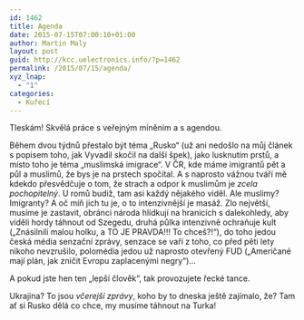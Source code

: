 ```yaml
---
id: 1462
title: Agenda
date: 2015-07-15T07:00:10+01:00
author: Martin Maly
layout: post
guid: http://kcc.uelectronics.info/?p=1462
permalink: /2015/07/15/agenda/
xyz_lnap:
  - "1"
categories:
  - Kuřecí
---
```

Tleskám! Skvělá práce s veřejným míněním a s agendou.

Během dvou týdnů přestalo být téma &#8222;Rusko&#8220; (už ani nedošlo na můj článek s popisem toho, jak Vyvadil skočil na další špek), jako lusknutím prstů, a místo toho je téma &#8222;muslimská imigrace&#8220;. V ČR, kde máme imigrantů pět a půl a muslimů, že bys je na prstech spočítal. A s naprosto vážnou tváří mě kdekdo přesvědčuje o tom, že strach a odpor k muslimům je _zcela pochopitelný_. U romů budiž, tam asi každý nějakého viděl. Ale muslimy? Imigranty? A oč míň jich tu je, o to intenzivnější je masáž. Zlo největší, musíme je zastavit, obránci národa hlídkují na hranicích s dalekohledy, aby viděli hordy táhnout od Szegedu, druhá půlka intenzivně ochraňuje kult (&#8222;Znásilnili malou holku, a TO JE PRAVDA!!! To chceš?!&#8220;), do toho jedou česká média senzační zprávy, senzace se vaří z toho, co před pěti lety nikoho nevzrušilo, polomédia jedou už naprosto otevřený FUD (&#8222;Američané mají plán, jak zničit Evropu zaplacenými negry&#8220;)&#8230;

A pokud jste hen ten &#8222;lepší člověk&#8220;, tak provozujete řecké tance.

Ukrajina? To jsou _včerejší zprávy_, koho by to dneska ještě zajímalo, že? Tam ať si Rusko dělá co chce, my musíme táhnout na Turka!